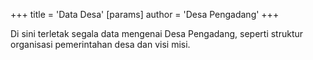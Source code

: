 +++
title = 'Data Desa'
[params]
  author = 'Desa Pengadang'
+++

Di sini terletak segala data mengenai Desa Pengadang, seperti struktur organisasi pemerintahan desa dan visi misi.


<!--more-->


